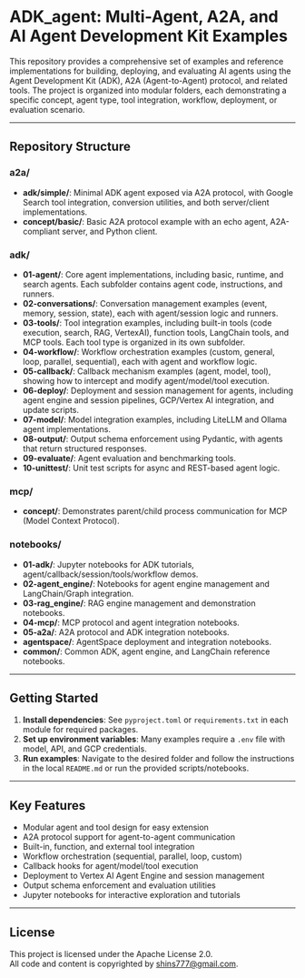 # ADK_agent: Multi-Agent, A2A, and AI Agent Development Kit Examples

This repository provides a comprehensive set of examples and reference implementations for building, deploying, and evaluating AI agents using the Agent Development Kit (ADK), A2A (Agent-to-Agent) protocol, and related tools. The project is organized into modular folders, each demonstrating a specific concept, agent type, tool integration, workflow, deployment, or evaluation scenario.

---

## Repository Structure

### a2a/
- **adk/simple/**: Minimal ADK agent exposed via A2A protocol, with Google Search tool integration, conversion utilities, and both server/client implementations.
- **concept/basic/**: Basic A2A protocol example with an echo agent, A2A-compliant server, and Python client.

### adk/
- **01-agent/**: Core agent implementations, including basic, runtime, and search agents. Each subfolder contains agent code, instructions, and runners.
- **02-conversations/**: Conversation management examples (event, memory, session, state), each with agent/session logic and runners.
- **03-tools/**: Tool integration examples, including built-in tools (code execution, search, RAG, VertexAI), function tools, LangChain tools, and MCP tools. Each tool type is organized in its own subfolder.
- **04-workflow/**: Workflow orchestration examples (custom, general, loop, parallel, sequential), each with agent and workflow logic.
- **05-callback/**: Callback mechanism examples (agent, model, tool), showing how to intercept and modify agent/model/tool execution.
- **06-deploy/**: Deployment and session management for agents, including agent engine and session pipelines, GCP/Vertex AI integration, and update scripts.
- **07-model/**: Model integration examples, including LiteLLM and Ollama agent implementations.
- **08-output/**: Output schema enforcement using Pydantic, with agents that return structured responses.
- **09-evaluate/**: Agent evaluation and benchmarking tools.
- **10-unittest/**: Unit test scripts for async and REST-based agent logic.

### mcp/
- **concept/**: Demonstrates parent/child process communication for MCP (Model Context Protocol).

### notebooks/
- **01-adk/**: Jupyter notebooks for ADK tutorials, agent/callback/session/tools/workflow demos.
- **02-agent_engine/**: Notebooks for agent engine management and LangChain/Graph integration.
- **03-rag_engine/**: RAG engine management and demonstration notebooks.
- **04-mcp/**: MCP protocol and agent integration notebooks.
- **05-a2a/**: A2A protocol and ADK integration notebooks.
- **agentspace/**: AgentSpace deployment and integration notebooks.
- **common/**: Common ADK, agent engine, and LangChain reference notebooks.

---

## Getting Started

1. **Install dependencies**: See `pyproject.toml` or `requirements.txt` in each module for required packages.
2. **Set up environment variables**: Many examples require a `.env` file with model, API, and GCP credentials.
3. **Run examples**: Navigate to the desired folder and follow the instructions in the local `README.md` or run the provided scripts/notebooks.

---

## Key Features
- Modular agent and tool design for easy extension
- A2A protocol support for agent-to-agent communication
- Built-in, function, and external tool integration
- Workflow orchestration (sequential, parallel, loop, custom)
- Callback hooks for agent/model/tool execution
- Deployment to Vertex AI Agent Engine and session management
- Output schema enforcement and evaluation utilities
- Jupyter notebooks for interactive exploration and tutorials

---

## License

This project is licensed under the Apache License 2.0.  
All code and content is copyrighted by shins777@gmail.com.